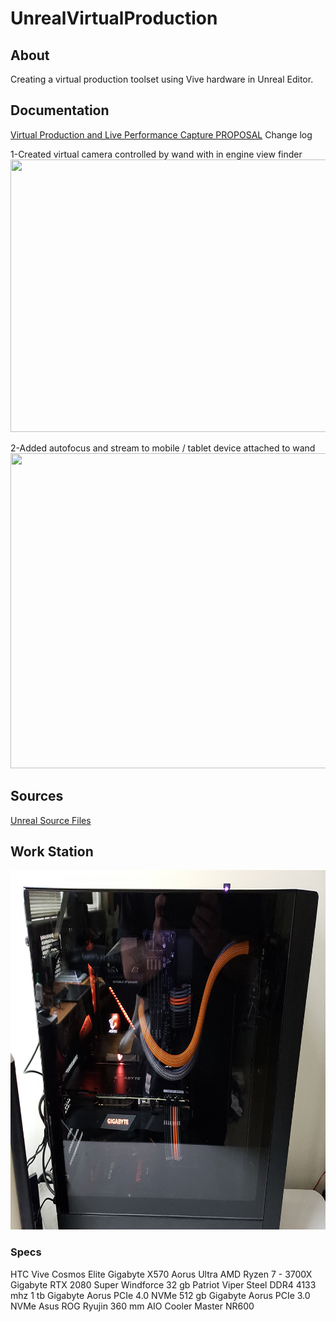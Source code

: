 # UnrealVirtualProduction
## About
Creating a virtual production toolset using Vive hardware in Unreal Editor.
## Documentation
[Virtual Production and Live Performance Capture PROPOSAL](Proposal.pdf)
Change log

1-Created virtual camera controlled by wand with in engine view finder
<img src="https://github.com/TuckerBurke/UnrealVirtualProduction/raw/master/FirstVirtualCamera/ScreenCaptures/VirtualCamera-1.gif" width="900" height="436">

2-Added autofocus and stream to mobile / tablet device attached to wand
<img src="https://github.com/TuckerBurke/UnrealVirtualProduction/raw/master/FirstVirtualCamera/ScreenCaptures/VirtualCamera-2.gif" width="900" height="504">

## Sources 
[Unreal Source Files](FirstVirtualCamera/Content) 

## Work Station
<img src="https://github.com/TuckerBurke/UnrealVirtualProduction/raw/master/FirstVirtualCamera/ScreenCaptures/Workstation.jpg" width="900" height="575">

### Specs
HTC Vive Cosmos Elite
Gigabyte X570 Aorus Ultra
AMD Ryzen 7 - 3700X
Gigabyte RTX 2080 Super Windforce
32 gb Patriot Viper Steel DDR4 4133 mhz
1 tb Gigabyte Aorus PCIe 4.0 NVMe
512 gb Gigabyte Aorus PCIe 3.0 NVMe
Asus ROG Ryujin 360 mm AIO
Cooler Master NR600
